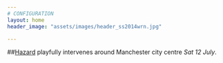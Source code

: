 ```yaml
---
# CONFIGURATION
layout: home
header_image: "assets/images/header_ss2014wrn.jpg"

---
```

##[Hazard](/current/2014-hazard) playfully intervenes around Manchester city centre *Sat 12 July*.
